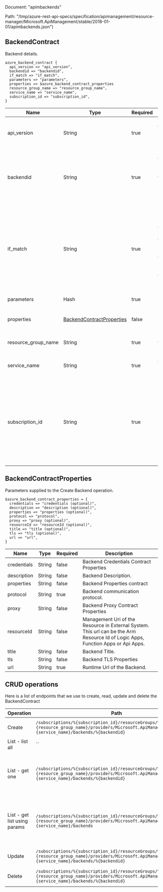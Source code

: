 Document: "apimbackends"


Path: "/tmp/azure-rest-api-specs/specification/apimanagement/resource-manager/Microsoft.ApiManagement/stable/2018-01-01/apimbackends.json")

## BackendContract

Backend details.

```puppet
azure_backend_contract {
  api_version => "api_version",
  backendid => "backendid",
  if_match => "if_match",
  parameters => "parameters",
  properties => $azure_backend_contract_properties
  resource_group_name => "resource_group_name",
  service_name => "service_name",
  subscription_id => "subscription_id",
}
```

| Name        | Type           | Required       | Description       |
| ------------- | ------------- | ------------- | ------------- |
|api_version | String | true | Version of the API to be used with the client request. |
|backendid | String | true | Identifier of the Backend entity. Must be unique in the current API Management service instance. |
|if_match | String | true | ETag of the Entity. ETag should match the current entity state from the header response of the GET request or it should be * for unconditional update. |
|parameters | Hash | true | Create parameters. |
|properties | [BackendContractProperties](#backendcontractproperties) | false | Backend entity contract properties. |
|resource_group_name | String | true | The name of the resource group. |
|service_name | String | true | The name of the API Management service. |
|subscription_id | String | true | Subscription credentials which uniquely identify Microsoft Azure subscription. The subscription ID forms part of the URI for every service call. |
        
## BackendContractProperties

Parameters supplied to the Create Backend operation.

```puppet
$azure_backend_contract_properties = {
  credentials => "credentials (optional)",
  description => "description (optional)",
  properties => "properties (optional)",
  protocol => "protocol",
  proxy => "proxy (optional)",
  resourceId => "resourceId (optional)",
  title => "title (optional)",
  tls => "tls (optional)",
  url => "url",
}
```

| Name        | Type           | Required       | Description       |
| ------------- | ------------- | ------------- | ------------- |
|credentials | String | false | Backend Credentials Contract Properties |
|description | String | false | Backend Description. |
|properties | String | false | Backend Properties contract |
|protocol | String | true | Backend communication protocol. |
|proxy | String | false | Backend Proxy Contract Properties |
|resourceId | String | false | Management Uri of the Resource in External System. This url can be the Arm Resource Id of Logic Apps, Function Apps or Api Apps. |
|title | String | false | Backend Title. |
|tls | String | false | Backend TLS Properties |
|url | String | true | Runtime Url of the Backend. |



## CRUD operations

Here is a list of endpoints that we use to create, read, update and delete the BackendContract

| Operation | Path | Verb | Description | OperationID |
| ------------- | ------------- | ------------- | ------------- | ------------- |
|Create|`/subscriptions/%{subscription_id}/resourceGroups/%{resource_group_name}/providers/Microsoft.ApiManagement/service/%{service_name}/backends/%{backendid}`|Put|Creates or Updates a backend.|Backend_CreateOrUpdate|
|List - list all|``||||
|List - get one|`/subscriptions/%{subscription_id}/resourceGroups/%{resource_group_name}/providers/Microsoft.ApiManagement/service/%{service_name}/backends/%{backendid}`|Get|Gets the details of the backend specified by its identifier.|Backend_Get|
|List - get list using params|`/subscriptions/%{subscription_id}/resourceGroups/%{resource_group_name}/providers/Microsoft.ApiManagement/service/%{service_name}/backends`|Get|Lists a collection of backends in the specified service instance.|Backend_ListByService|
|Update|`/subscriptions/%{subscription_id}/resourceGroups/%{resource_group_name}/providers/Microsoft.ApiManagement/service/%{service_name}/backends/%{backendid}`|Put|Creates or Updates a backend.|Backend_CreateOrUpdate|
|Delete|`/subscriptions/%{subscription_id}/resourceGroups/%{resource_group_name}/providers/Microsoft.ApiManagement/service/%{service_name}/backends/%{backendid}`|Delete|Deletes the specified backend.|Backend_Delete|
